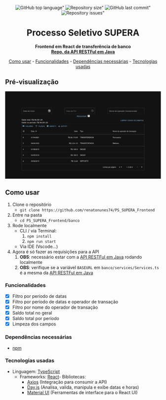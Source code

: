 <div align="center">
	
![GitHub top language"](https://img.shields.io/github/languages/top/renatonunes74/PS_SUPERA_Frontend.svg?style=for-the-badge)
![Repository size"](https://img.shields.io/github/repo-size/renatonunes74/PS_SUPERA_Frontend.svg?style=for-the-badge)
![GitHub last commit"](https://img.shields.io/github/last-commit/renatonunes74/PS_SUPERA_Frontend.svg?style=for-the-badge)
![Repository issues"](https://img.shields.io/github/issues/rockofox/firefox-minima.svg?style=for-the-badge)
# Processo Seletivo SUPERA
**Frontend em React de transferência de banco<br/>[Repo. da API RESTFul em Java](https://github.com/renatonunes74/PS_SUPERA_Backend)**

[Como usar](#como-usar) -
[Funcionalidades](#funcionalidades) -
[Dependências necessárias](#dependências-necessárias) -
[Tecnologias usadas](#tecnologias-usadas)
<br>
</div>

## Pré-visualização
![](preview.png)

## Como usar
1. Clone o repositório
    - `git clone https://github.com/renatonunes74/PS_SUPERA_Frontend`
1. Entre na pasta
    - `cd PS_SUPERA_Frontend/banco`
1. Rode localmente
    - CLI / via Terminal:
        1. `npm install`
        1. `npm run start`
    - Via IDE (Vscode...)
1. Agora é só fazer as requisições para a API
	1. **OBS**: necessário estar com a [API RESTFul em Java](https://github.com/renatonunes74/PS_SUPERA_Backend) rodando localmente
 	2. **OBS**: verifique se a variável `BASEURL` em `banco/services/Services.ts` é a mesma da [API RESTFul em Java](https://github.com/renatonunes74/PS_SUPERA_Backend)

### Funcionalidades
- [x] Filtro por período de datas
- [x] Filtro por período de datas e operador de transação
- [x] Filtro por nome do operador de transação
- [x] Saldo total no geral
- [x] Saldo total por período
- [x] Limpeza dos campos

### Dependências necessárias
- [npm](https://docs.npmjs.com)

### Tecnologias usadas
- Linguagem: [TypeScript](https://www.typescriptlang.org/) 
    - Frameworks: [React](https://react.dev/)- Bibliotecas:
        - [Axios](https://axios-http.com/) (Integração para consumir a API)
        - [Day.js](https://day.js.org/) (Analisa, valida, manipula e exibe datas e horas)
        - [Material UI](https://mui.com/) (Ferramentas de interface para o React UI)
